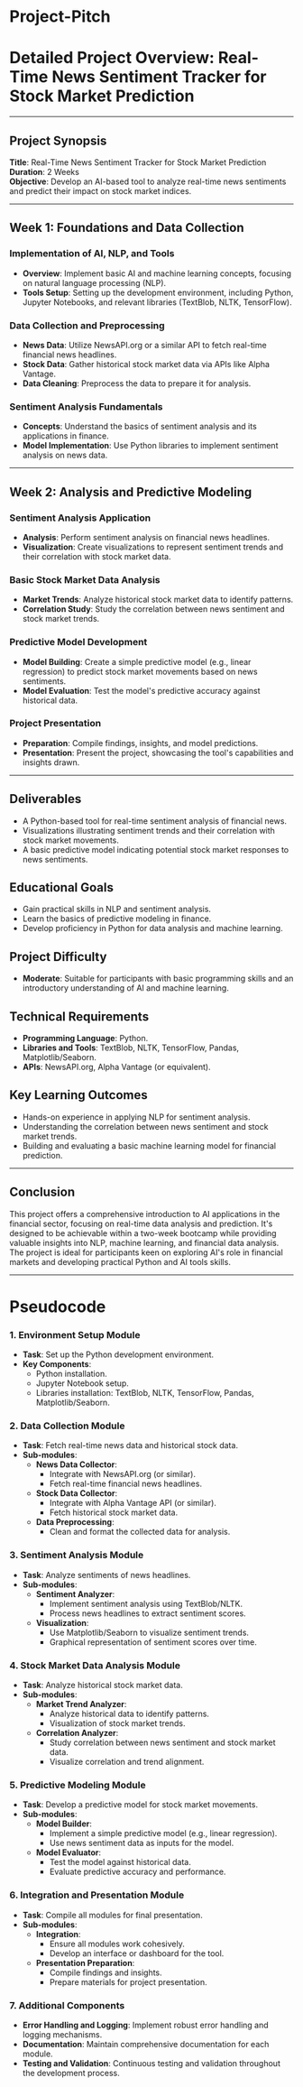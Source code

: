 # Project-Pitch

# Detailed Project Overview: Real-Time News Sentiment Tracker for Stock Market Prediction

---

## Project Synopsis
**Title**: Real-Time News Sentiment Tracker for Stock Market Prediction  
**Duration**: 2 Weeks  
**Objective**: Develop an AI-based tool to analyze real-time news sentiments and predict their impact on stock market indices.

---

## Week 1: Foundations and Data Collection

### Implementation of AI, NLP, and Tools
- **Overview**: Implement basic AI and machine learning concepts, focusing on natural language processing (NLP).
- **Tools Setup**: Setting up the development environment, including Python, Jupyter Notebooks, and relevant libraries (TextBlob, NLTK, TensorFlow).

### Data Collection and Preprocessing
- **News Data**: Utilize NewsAPI.org or a similar API to fetch real-time financial news headlines.
- **Stock Data**: Gather historical stock market data via APIs like Alpha Vantage.
- **Data Cleaning**: Preprocess the data to prepare it for analysis.

### Sentiment Analysis Fundamentals
- **Concepts**: Understand the basics of sentiment analysis and its applications in finance.
- **Model Implementation**: Use Python libraries to implement sentiment analysis on news data.

---

## Week 2: Analysis and Predictive Modeling

### Sentiment Analysis Application
- **Analysis**: Perform sentiment analysis on financial news headlines.
- **Visualization**: Create visualizations to represent sentiment trends and their correlation with stock market data.

### Basic Stock Market Data Analysis
- **Market Trends**: Analyze historical stock market data to identify patterns.
- **Correlation Study**: Study the correlation between news sentiment and stock market trends.

### Predictive Model Development
- **Model Building**: Create a simple predictive model (e.g., linear regression) to predict stock market movements based on news sentiments.
- **Model Evaluation**: Test the model's predictive accuracy against historical data.

### Project Presentation
- **Preparation**: Compile findings, insights, and model predictions.
- **Presentation**: Present the project, showcasing the tool's capabilities and insights drawn.

---

## Deliverables
- A Python-based tool for real-time sentiment analysis of financial news.
- Visualizations illustrating sentiment trends and their correlation with stock market movements.
- A basic predictive model indicating potential stock market responses to news sentiments.

## Educational Goals
- Gain practical skills in NLP and sentiment analysis.
- Learn the basics of predictive modeling in finance.
- Develop proficiency in Python for data analysis and machine learning.

## Project Difficulty
- **Moderate**: Suitable for participants with basic programming skills and an introductory understanding of AI and machine learning.

## Technical Requirements
- **Programming Language**: Python.
- **Libraries and Tools**: TextBlob, NLTK, TensorFlow, Pandas, Matplotlib/Seaborn.
- **APIs**: NewsAPI.org, Alpha Vantage (or equivalent).

## Key Learning Outcomes
- Hands-on experience in applying NLP for sentiment analysis.
- Understanding the correlation between news sentiment and stock market trends.
- Building and evaluating a basic machine learning model for financial prediction.

---

## Conclusion
This project offers a comprehensive introduction to AI applications in the financial sector, focusing on real-time data analysis and prediction. It's designed to be achievable within a two-week bootcamp while providing valuable insights into NLP, machine learning, and financial data analysis. The project is ideal for participants keen on exploring AI's role in financial markets and developing practical Python and AI tools skills.

---


# Pseudocode


### 1. Environment Setup Module
- **Task**: Set up the Python development environment.
- **Key Components**:
  - Python installation.
  - Jupyter Notebook setup.
  - Libraries installation: TextBlob, NLTK, TensorFlow, Pandas, Matplotlib/Seaborn.

### 2. Data Collection Module
- **Task**: Fetch real-time news data and historical stock data.
- **Sub-modules**:
  - **News Data Collector**:
    - Integrate with NewsAPI.org (or similar).
    - Fetch real-time financial news headlines.
  - **Stock Data Collector**:
    - Integrate with Alpha Vantage API (or similar).
    - Fetch historical stock market data.
  - **Data Preprocessing**:
    - Clean and format the collected data for analysis.

### 3. Sentiment Analysis Module
- **Task**: Analyze sentiments of news headlines.
- **Sub-modules**:
  - **Sentiment Analyzer**:
    - Implement sentiment analysis using TextBlob/NLTK.
    - Process news headlines to extract sentiment scores.
  - **Visualization**:
    - Use Matplotlib/Seaborn to visualize sentiment trends.
    - Graphical representation of sentiment scores over time.

### 4. Stock Market Data Analysis Module
- **Task**: Analyze historical stock market data.
- **Sub-modules**:
  - **Market Trend Analyzer**:
    - Analyze historical data to identify patterns.
    - Visualization of stock market trends.
  - **Correlation Analyzer**:
    - Study correlation between news sentiment and stock market data.
    - Visualize correlation and trend alignment.

### 5. Predictive Modeling Module
- **Task**: Develop a predictive model for stock market movements.
- **Sub-modules**:
  - **Model Builder**:
    - Implement a simple predictive model (e.g., linear regression).
    - Use news sentiment data as inputs for the model.
  - **Model Evaluator**:
    - Test the model against historical data.
    - Evaluate predictive accuracy and performance.

### 6. Integration and Presentation Module
- **Task**: Compile all modules for final presentation.
- **Sub-modules**:
  - **Integration**:
    - Ensure all modules work cohesively.
    - Develop an interface or dashboard for the tool.
  - **Presentation Preparation**:
    - Compile findings and insights.
    - Prepare materials for project presentation.

### 7. Additional Components
- **Error Handling and Logging**: Implement robust error handling and logging mechanisms.
- **Documentation**: Maintain comprehensive documentation for each module.
- **Testing and Validation**: Continuous testing and validation throughout the development process.
